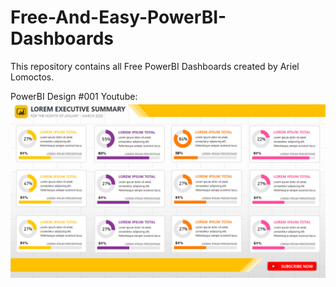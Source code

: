 # Free-And-Easy-PowerBI-Dashboards
This repository contains all Free PowerBI Dashboards created by Ariel Lomoctos.

PowerBI Design #001
Youtube:
![PowerBI Design #001](https://github.com/ArielLomoctos/Free-And-Easy-PowerBI-Dashboards/blob/master/Image%20001.PNG)
